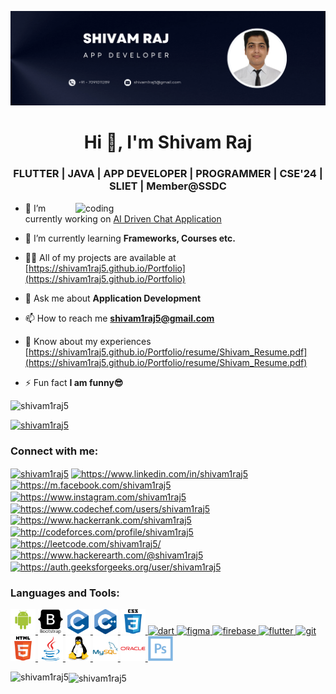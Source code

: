 ![logo](https://github.com/shivam1raj5/shivam1raj5/blob/main/Cover%20Photo.png)
<h1 align="center">Hi 👋, I'm Shivam Raj</h1>
<h3 align="center">FLUTTER | JAVA | APP DEVELOPER | PROGRAMMER | CSE'24 | SLIET | Member@SSDC</h3>

<img align="right" alt="coding" width="400" src="https://user-images.githubusercontent.com/55389276/140866485-8fb1c876-9a8f-4d6a-98dc-08c4981eaf70.gif">

- 🔭 I’m currently working on [AI Driven Chat Application](https://github.com/shivam1raj5/AI_Driven_Chat_Application_JAVA)

- 🌱 I’m currently learning **Frameworks, Courses etc.**

- 👨‍💻 All of my projects are available at [https://shivam1raj5.github.io/Portfolio](https://shivam1raj5.github.io/Portfolio)

- 💬 Ask me about **Application Development**

- 📫 How to reach me **shivam1raj5@gmail.com**

- 📄 Know about my experiences [https://shivam1raj5.github.io/Portfolio/resume/Shivam_Resume.pdf](https://shivam1raj5.github.io/Portfolio/resume/Shivam_Resume.pdf)

- ⚡ Fun fact **I am funny😎**


<p align="left"> <img src="https://komarev.com/ghpvc/?username=shivam1raj5&label=Profile%20views&color=0e75b6&style=flat" alt="shivam1raj5" /> </p>

<p align="left"> <a href="https://github.com/ryo-ma/github-profile-trophy"><img src="https://github-profile-trophy.vercel.app/?username=shivam1raj5" alt="shivam1raj5" /></a> </p>


<h3 align="left">Connect with me:</h3>
<p align="left">
<a href="https://twitter.com/shivam1raj5" target="blank"><img align="center" src="https://raw.githubusercontent.com/rahuldkjain/github-profile-readme-generator/master/src/images/icons/Social/twitter.svg" alt="shivam1raj5" height="30" width="40" /></a>
<a href="https://www.linkedin.com/in/shivam1raj5" target="blank"><img align="center" src="https://raw.githubusercontent.com/rahuldkjain/github-profile-readme-generator/master/src/images/icons/Social/linked-in-alt.svg" alt="https://www.linkedin.com/in/shivam1raj5" height="30" width="40" /></a>
<a href="https://m.facebook.com/shivam1raj5" target="blank"><img align="center" src="https://raw.githubusercontent.com/rahuldkjain/github-profile-readme-generator/master/src/images/icons/Social/facebook.svg" alt="https://m.facebook.com/shivam1raj5" height="30" width="40" /></a>
<a href="https://www.instagram.com/shivam1raj5" target="blank"><img align="center" src="https://raw.githubusercontent.com/rahuldkjain/github-profile-readme-generator/master/src/images/icons/Social/instagram.svg" alt="https://www.instagram.com/shivam1raj5" height="30" width="40" /></a>
<a href="https://www.codechef.com/users/shivam1raj5" target="blank"><img align="center" src="https://cdn.jsdelivr.net/npm/simple-icons@3.1.0/icons/codechef.svg" alt="https://www.codechef.com/users/shivam1raj5" height="30" width="40" /></a>
<a href="https://www.hackerrank.com/shivam1raj5" target="blank"><img align="center" src="https://raw.githubusercontent.com/rahuldkjain/github-profile-readme-generator/master/src/images/icons/Social/hackerrank.svg" alt="https://www.hackerrank.com/shivam1raj5" height="30" width="40" /></a>
<a href="http://codeforces.com/profile/shivam1raj5" target="blank"><img align="center" src="https://raw.githubusercontent.com/rahuldkjain/github-profile-readme-generator/master/src/images/icons/Social/codeforces.svg" alt="http://codeforces.com/profile/shivam1raj5" height="30" width="40" /></a>
<a href="https://leetcode.com/shivam1raj5/" target="blank"><img align="center" src="https://raw.githubusercontent.com/rahuldkjain/github-profile-readme-generator/master/src/images/icons/Social/leet-code.svg" alt="https://leetcode.com/shivam1raj5/" height="30" width="40" /></a>
<a href="https://www.hackerearth.com/@shivam1raj5" target="blank"><img align="center" src="https://raw.githubusercontent.com/rahuldkjain/github-profile-readme-generator/master/src/images/icons/Social/hackerearth.svg" alt="https://www.hackerearth.com/@shivam1raj5" height="30" width="40" /></a>
<a href="https://auth.geeksforgeeks.org/user/shivam1raj5" target="blank"><img align="center" src="https://raw.githubusercontent.com/rahuldkjain/github-profile-readme-generator/master/src/images/icons/Social/geeks-for-geeks.svg" alt="https://auth.geeksforgeeks.org/user/shivam1raj5" height="30" width="40" /></a>
</p>

<h3 align="left">Languages and Tools:</h3>
<p align="left"> <a href="https://developer.android.com" target="_blank" rel="noreferrer"> <img src="https://raw.githubusercontent.com/devicons/devicon/master/icons/android/android-original-wordmark.svg" alt="android" width="40" height="40"/> </a> <a href="https://getbootstrap.com" target="_blank" rel="noreferrer"> <img src="https://raw.githubusercontent.com/devicons/devicon/master/icons/bootstrap/bootstrap-plain-wordmark.svg" alt="bootstrap" width="40" height="40"/> </a> <a href="https://www.cprogramming.com/" target="_blank" rel="noreferrer"> <img src="https://raw.githubusercontent.com/devicons/devicon/master/icons/c/c-original.svg" alt="c" width="40" height="40"/> </a> <a href="https://www.w3schools.com/cpp/" target="_blank" rel="noreferrer"> <img src="https://raw.githubusercontent.com/devicons/devicon/master/icons/cplusplus/cplusplus-original.svg" alt="cplusplus" width="40" height="40"/> </a> <a href="https://www.w3schools.com/css/" target="_blank" rel="noreferrer"> <img src="https://raw.githubusercontent.com/devicons/devicon/master/icons/css3/css3-original-wordmark.svg" alt="css3" width="40" height="40"/> </a> <a href="https://dart.dev" target="_blank" rel="noreferrer"> <img src="https://www.vectorlogo.zone/logos/dartlang/dartlang-icon.svg" alt="dart" width="40" height="40"/> </a> <a href="https://www.figma.com/" target="_blank" rel="noreferrer"> <img src="https://www.vectorlogo.zone/logos/figma/figma-icon.svg" alt="figma" width="40" height="40"/> </a> <a href="https://firebase.google.com/" target="_blank" rel="noreferrer"> <img src="https://www.vectorlogo.zone/logos/firebase/firebase-icon.svg" alt="firebase" width="40" height="40"/> </a> <a href="https://flutter.dev" target="_blank" rel="noreferrer"> <img src="https://www.vectorlogo.zone/logos/flutterio/flutterio-icon.svg" alt="flutter" width="40" height="40"/> </a> <a href="https://git-scm.com/" target="_blank" rel="noreferrer"> <img src="https://www.vectorlogo.zone/logos/git-scm/git-scm-icon.svg" alt="git" width="40" height="40"/> </a> <a href="https://www.w3.org/html/" target="_blank" rel="noreferrer"> <img src="https://raw.githubusercontent.com/devicons/devicon/master/icons/html5/html5-original-wordmark.svg" alt="html5" width="40" height="40"/> </a> <a href="https://www.java.com" target="_blank" rel="noreferrer"> <img src="https://raw.githubusercontent.com/devicons/devicon/master/icons/java/java-original.svg" alt="java" width="40" height="40"/> </a> <a href="https://www.linux.org/" target="_blank" rel="noreferrer"> <img src="https://raw.githubusercontent.com/devicons/devicon/master/icons/linux/linux-original.svg" alt="linux" width="40" height="40"/> </a> <a href="https://www.mysql.com/" target="_blank" rel="noreferrer"> <img src="https://raw.githubusercontent.com/devicons/devicon/master/icons/mysql/mysql-original-wordmark.svg" alt="mysql" width="40" height="40"/> </a> <a href="https://www.oracle.com/" target="_blank" rel="noreferrer"> <img src="https://raw.githubusercontent.com/devicons/devicon/master/icons/oracle/oracle-original.svg" alt="oracle" width="40" height="40"/> </a> <a href="https://www.photoshop.com/en" target="_blank" rel="noreferrer"> <img src="https://raw.githubusercontent.com/devicons/devicon/master/icons/photoshop/photoshop-line.svg" alt="photoshop" width="40" height="40"/> </a> </p>

<p><img align="left" src="https://github-readme-stats.vercel.app/api/top-langs?username=shivam1raj5&show_icons=true&locale=en&layout=compact" alt="shivam1raj5" /></p>


<p><img align="center" src="https://github-readme-streak-stats.herokuapp.com/?user=shivam1raj5&" alt="shivam1raj5" /></p>
